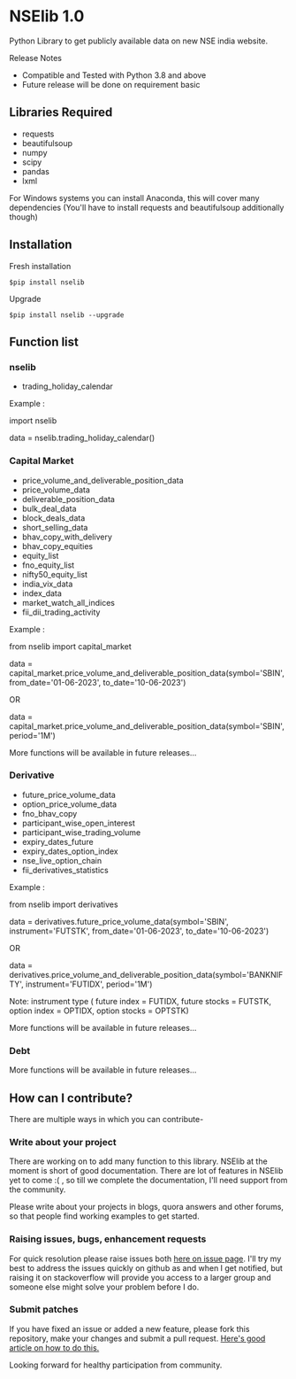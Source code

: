 # NSElib 1.0

Python Library to get publicly available data on new NSE india website.

Release Notes
* Compatible and Tested with Python 3.8 and above 
* Future release will be done on requirement basic

## Libraries Required
- requests
- beautifulsoup
- numpy 
- scipy
- pandas
- lxml

For Windows systems you can install Anaconda, this will cover many dependencies (You'll have to install requests and beautifulsoup additionally though)

## Installation
Fresh installation 

```$pip install nselib```

Upgrade

```$pip install nselib --upgrade```

## Function list

### nselib
* trading_holiday_calendar

Example :

import nselib

data = nselib.trading_holiday_calendar()

### Capital Market
* price_volume_and_deliverable_position_data 
* price_volume_data
* deliverable_position_data
* bulk_deal_data
* block_deals_data
* short_selling_data
* bhav_copy_with_delivery
* bhav_copy_equities
* equity_list
* fno_equity_list
* nifty50_equity_list
* india_vix_data
* index_data
* market_watch_all_indices
* fii_dii_trading_activity

Example : 

from nselib import capital_market 

data = capital_market.price_volume_and_deliverable_position_data(symbol='SBIN', from_date='01-06-2023', to_date='10-06-2023')
                                            
OR

data = capital_market.price_volume_and_deliverable_position_data(symbol='SBIN', period='1M')

More functions will be available in future releases...

### Derivative
* future_price_volume_data
* option_price_volume_data
* fno_bhav_copy
* participant_wise_open_interest
* participant_wise_trading_volume
* expiry_dates_future
* expiry_dates_option_index
* nse_live_option_chain
* fii_derivatives_statistics

Example : 

from nselib import derivatives

data = derivatives.future_price_volume_data(symbol='SBIN', instrument='FUTSTK', from_date='01-06-2023', to_date='10-06-2023')

OR

data = derivatives.price_volume_and_deliverable_position_data(symbol='BANKNIFTY', instrument='FUTIDX', period='1M')

Note: instrument type ( future index = FUTIDX, future stocks = FUTSTK, option index = OPTIDX, option stocks = OPTSTK)

More functions will be available in future releases...

### Debt

More functions will be available in future releases...


## How can I contribute?
There are multiple ways in which you can contribute-

### Write about your project

There are working on to add many function to this library. NSElib at the moment is short of good documentation. There are lot of features in NSElib yet to come :( , so till we complete the documentation, I'll need support from the community.

Please write about your projects in blogs, quora answers and other forums, so that people find working examples to get started.

### Raising issues, bugs, enhancement requests

For quick resolution please raise issues both [here on issue page](https://github.com/RuchiTanmay/nselib/issues). I'll try my best to address the issues quickly on github as and when I get notified, but raising it on stackoverflow will provide you access to a larger group and someone else might solve your problem before I do.

### Submit patches

If you have fixed an issue or added a new feature, please fork this repository, make your changes and submit a pull request. [Here's good article on how to do this.](https://code.tutsplus.com/tutorials/how-to-collaborate-on-github--net-34267) 

Looking forward for healthy participation from community.
